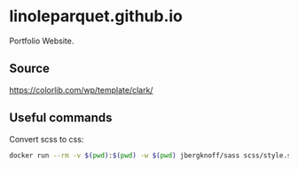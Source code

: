 # linoleparquet.github.io

Portfolio Website.

## Source

https://colorlib.com/wp/template/clark/

## Useful commands

Convert scss to css:

```sh
docker run --rm -v $(pwd):$(pwd) -w $(pwd) jbergknoff/sass scss/style.scss >| css/style.css
```
